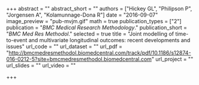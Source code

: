 +++
abstract = ""
abstract_short = ""
authors = ["Hickey GL", "Philipson P", "Jorgensen A", "Kolamunnage-Dona R"]
date = "2016-09-07"
image_preview = "pub-mvjm.gif"
math = true
publication_types = ["2"]
publication = "*BMC Medical Research Methodology*."
publication_short = "*BMC Med Res Methodol*."
selected = true
title = "Joint modelling of time-to-event and multivariate longitudinal outcomes: recent developments and issues"
url_code = ""
url_dataset = ""
url_pdf = "http://bmcmedresmethodol.biomedcentral.com/track/pdf/10.1186/s12874-016-0212-5?site=bmcmedresmethodol.biomedcentral.com"
url_project = ""
url_slides = ""
url_video = ""

+++
